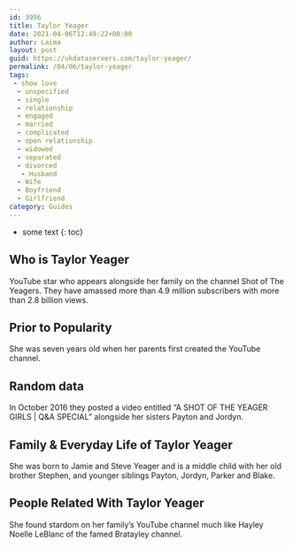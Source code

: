 ```yaml
---
id: 3956
title: Taylor Yeager
date: 2021-04-06T12:49:22+00:00
author: Laima
layout: post
guid: https://ukdataservers.com/taylor-yeager/
permalink: /04/06/taylor-yeager
tags:
 - show love
  - unspecified
  - single
  - relationship
  - engaged
  - married
  - complicated
  - open relationship
  - widowed
  - separated
  - divorced
   - Husband
  - Wife
  - Boyfriend
  - Girlfriend
category: Guides
---
```


* some text
{: toc}


## Who is Taylor Yeager
                  
                  
                  
YouTube star who appears alongside her family on the channel Shot of The Yeagers. They have amassed more than 4.9 million subscribers with more than 2.8 billion views. 
                  
              
            
              
            
                
                
                
## Prior to Popularity
                  
                  
                  
She was seven years old when her parents first created the YouTube channel. 
                  
              
            
              
            
                
                
                
## Random data
                  
                  
                  
In October 2016 they posted a video entitled &#8220;A SHOT OF THE YEAGER GIRLS | Q&A SPECIAL&#8221; alongside her sisters Payton and Jordyn.
                  
              
            
              
            
                
                
                
## Family & Everyday Life of Taylor Yeager
                  
                  
                  
She was born to Jamie and Steve Yeager and is a middle child with her old brother Stephen, and younger siblings Payton, Jordyn, Parker and Blake. 
                  
              
            
              
            
                
                
                
## People Related With Taylor Yeager
                  
                  
                  
She found stardom on her family&#8217;s YouTube channel much like Hayley Noelle LeBlanc of the famed Bratayley channel.
                  
              
            
              
            
                
              
            
              
              
            
            
              
            
          
          
          